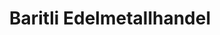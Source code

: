 ---
title: "Baritli Edelmetallhandel"
url: /schwaebisch-hall/baritli-edelmetallhandel/
shop: Schmuck
---
